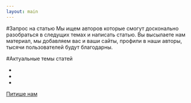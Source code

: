 ```yaml
---
layout: main
---
```


#Запрос на статью
Мы ищем авторов которые смогут досконально разобраться в следущих темах и написать статью.
Вы высылаете нам материал, мы добавляем вас и ваши сайты, профили в наши авторы, тысячи пользователей будут благодарны.

#Актуальные темы статей

*  
*  
*  

[Питише нам](/content/napisat-v-redaktsiyu.html)
